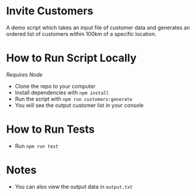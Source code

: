 # Invite Customers

A demo script which takes an input file of customer data and generates an ordered list of customers within 100km of a specific location.

# How to Run Script Locally
_Requires Node_

- Clone the repo to your computer
- Install dependencies with `npm install`
- Run the script with `npm run customers:generate`
- You will see the output customer list in your console

# How to Run Tests

- Run `npm run test`

# Notes

- You can also view the output data in `output.txt`
